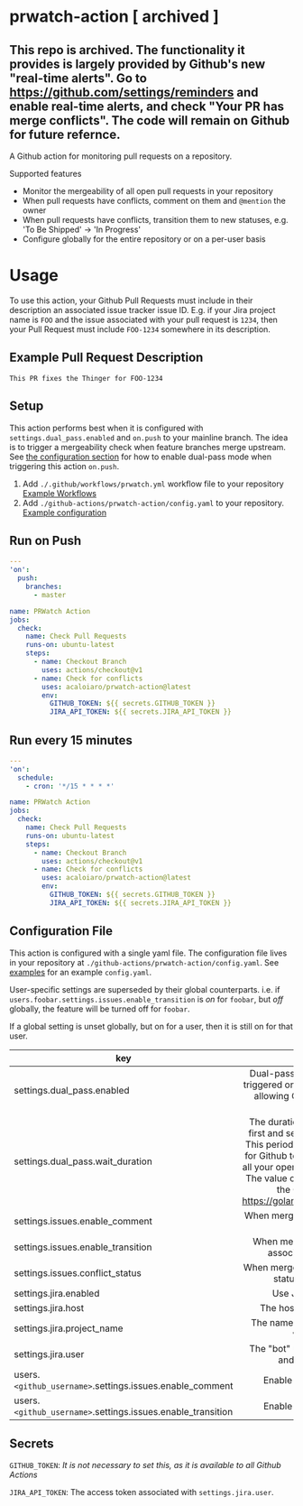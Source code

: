 # prwatch-action [ archived ] 

## This repo is archived. The functionality it provides is largely provided by Github's new "real-time alerts". Go to https://github.com/settings/reminders and enable real-time alerts, and check "Your PR has merge conflicts". The code will remain on Github for future refernce. 

A Github action for monitoring pull requests on a repository.

Supported features
- Monitor the mergeability of all open pull requests in your repository
- When pull requests have conflicts, comment on them and `@mention` the owner
- When pull requests have conflicts, transition them to new statuses, e.g. 'To Be Shipped' -> 'In Progress'
- Configure globally for the entire repository or on a per-user basis

# Usage

To use this action, your Github Pull Requests must include in their description an associated issue tracker issue ID.
E.g. if your Jira project name is `FOO` and the issue associated with your pull request is `1234`, then your Pull
Request must include `FOO-1234` somewhere in its description.

## Example Pull Request Description
```
This PR fixes the Thinger for FOO-1234
```

## Setup

This action performs best when it is configured with `settings.dual_pass.enabled` and `on.push` to your mainline branch.
The idea is to trigger a mergeability check when feature branches merge upstream. See [the configuration
section](#configuration_file) for how to enable dual-pass mode when triggering this action `on.push`.

1. Add `./.github/workflows/prwatch.yml` workflow file to your repository [Example
   Workflows](https://github.com/acaloiaro/prwatch-action/tree/master/examples/workflows)
2. Add `./github-actions/prwatch-action/config.yaml` to your repository. [Example
   configuration](https://github.com/acaloiaro/prwatch-action/tree/master/examples/config.yaml)

## Run on Push
```yaml
---
'on':
  push:
    branches:
      - master

name: PRWatch Action
jobs:
  check:
    name: Check Pull Requests
    runs-on: ubuntu-latest
    steps:
      - name: Checkout Branch
        uses: actions/checkout@v1
      - name: Check for conflicts
        uses: acaloiaro/prwatch-action@latest
        env:
          GITHUB_TOKEN: ${{ secrets.GITHUB_TOKEN }}
          JIRA_API_TOKEN: ${{ secrets.JIRA_API_TOKEN }}
```

## Run every 15 minutes
```yaml
---
'on':
  schedule:
    - cron: '*/15 * * * *'

name: PRWatch Action
jobs:
  check:
    name: Check Pull Requests
    runs-on: ubuntu-latest
    steps:
      - name: Checkout Branch
        uses: actions/checkout@v1
      - name: Check for conflicts
        uses: acaloiaro/prwatch-action@latest
        env:
          GITHUB_TOKEN: ${{ secrets.GITHUB_TOKEN }}
          JIRA_API_TOKEN: ${{ secrets.JIRA_API_TOKEN }}
```

## <a name="configuration_file"></a>Configuration File

This action is configured with a single yaml file. The configuration file lives in your repository at
`./github-actions/prwatch-action/config.yaml`. See [examples](https://github.com/acaloiaro/prwatch-action/tree/master/examples) for an example `config.yaml`.

User-specific settings are superseded by their global counterparts. i.e. if
`users.foobar.settings.issues.enable_transition` is _on_ for `foobar`, but _off_ globally, the feature will be turned
off for `foobar`.

If a global setting is unset globally, but on for a user, then it is still on for that user.

| key           | description                                                       | type | default |
| ------------- |:-----------------------------------------------------------------:|:----:|:--------|
| settings.dual_pass.enabled  | Dual-pass mode allows this action to be triggered on 'push' to a target branch while allowing Github time to recalculate the mergeability of PRs | bool | true |
| settings.dual_pass.wait_duration | The duration of time to wait between the first and second pass in dual pass mode. This period of time should be long enough for Github to determine the mergeability of all your open pull requests. e.g. `1m30s`. Note: The value of this variable must conform to the Golang duration format: https://golang.org/pkg/time/#ParseDuration | time | 60s |
| settings.issues.enable_comment | When merge conflicts occurr, comment on associated issues | bool | true |
| settings.issues.enable_transition | When merge conflicts occur, transition associated issues to new status | bool | true |
| settings.issues.conflict_status | When merge conflicts occur, the new issue status to transitions issues to | string | |
| settings.jira.enabled | Use Jira as your issue tracker | bool | true |
| settings.jira.host | The hostname of your Jira instance | string | |
| settings.jira.project_name | The name of the Jira project associated with your repository | string | |
| settings.jira.user | The "bot" user to use when transitioning and commenting on issues | string | |
| users.`<github_username>`.settings.issues.enable_comment | Enable issue comments for a user | bool | |
| users.`<github_username>`.settings.issues.enable_transition | Enable issue transitions for a user | bool | |

## Secrets
`GITHUB_TOKEN`: _It is not necessary to set this, as it is available to all Github Actions_

`JIRA_API_TOKEN`: The access token associated with `settings.jira.user`.
